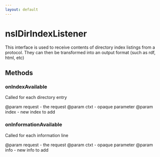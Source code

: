 ```yaml
---
layout: default
---
```


# nsIDirIndexListener #

This interface is used to receive contents of directory index listings
from a protocol. They can then be transformed into an output format
(such as rdf, html, etc)


## Methods ##

### onIndexAvailable ###

Called for each directory entry

@param request - the request
@param ctxt - opaque parameter
@param index - new index to add


### onInformationAvailable ###

Called for each information line

@param request - the request
@param ctxt - opaque parameter
@param info - new info to add

